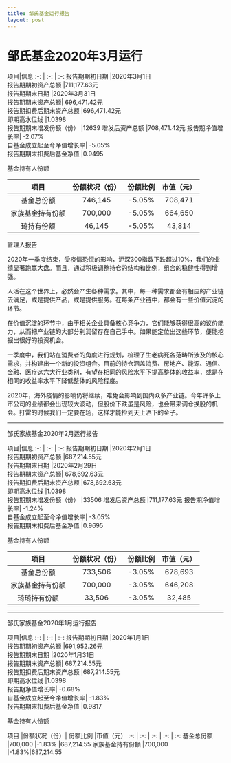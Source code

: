```yaml
---
title: 邹氏基金运行报告
layout: post
---
```

# __邹氏基金2020年3月运行__

项目|信息
:-: | :-: | :-:
报告期期初日期	|2020年3月1日 <br>
报告期期初资产总额	|711,177.63元<br>
报告期期末日期	|2020年3月31日<br>
报告期期末资产总额|	696,471.42元<br>
报告期扣费后期末资产总额	|696,471.42元<br>
即期高水位线	|1.0398<br>
报告期期末增发份额（份）	|12639
增发后资产总额	|708,471.42元
报告期净值增长率|	-2.07%<br>
自基金成立起至今净值增长率|	-5.05%<br>
报告期期末扣费后基金净值	|0.9495<br>

基金持有人份额

项目	|份额状况（份）|	份额比例	 |市值（元）
:-: | :-: | :-: | :-:  
基金总份额	 |746,145	 	|-5.05% |708,471
家族基金持有份额	|700,000	 	|-5.05%|664,650
琦持有份额|46,145   |-5.05%|43,814

管理人报告

2020年一季度结束，受疫情恐慌的影响，沪深300指数下跌超过10%，我们的业绩显著跑赢大盘。而且，通过积极调整持仓的结构和比例，组合的稳健性得到增强。  <br>

人活在这个世界上，必然会产生各种需求。其中，每一种需求都会有相应的产业链去满足，或是提供产品，或是提供服务。在每条产业链中，都会有一些价值沉淀的环节。  <br>

在价值沉淀的环节中，由于相关企业具备核心竞争力，它们能够获得很高的议价能力，从而把产业链的大部分利润留存在自己手中。如果能定位出这些环节，便能挖掘出很好的投资机会。  <br>

一季度中，我们站在消费者的角度进行规划，梳理了生老病死各范畴所涉及的核心需求，并构建出一个新的投资组合。目前的持仓涵盖消费、房地产、能源、通信、金融、医疗这六大行业类别，有望在相同的风险水平下提高整体的收益率，或是在相同的收益率水平下降低整体的风险程度。  <br>

2020年，海外疫情的影响仍将继续，难免会影响到国内众多产业链。今年许多上市公司的业绩都会出现较大波动，但股价下跌虽是风险，也会带来调仓换股的机会。打雷的时候我们一定要在场，这样才能捡到天上洒下的金子。  <br>


***
邹氏家族基金2020年2月运行报告

项目|信息
:-: | :-: | :-:
报告期期初日期	|2020年2月1日 <br>
报告期期初资产总额	|687,214.55元<br>
报告期期末日期	|2020年2月29日<br>
报告期期末资产总额|	678,692.63元<br>
报告期扣费后期末资产总额	|678,692.63元<br>
即期高水位线	|1.0398<br>
报告期期末增发份额（份）	|33506
增发后资产总额	|711,177.63元
报告期净值增长率|	-1.24%<br>
自基金成立起至今净值增长率|	-3.05%<br>
报告期期末扣费后基金净值	|0.9695<br>

基金持有人份额

项目	|份额状况（份）|	份额比例	 |市值（元）
:-: | :-: | :-: | :-:  
基金总份额	 |733,506	 	|-3.05% |678,693
家族基金持有份额	|700,000	 	|-3.05%|646,208
琦琦持有份额|33,506   |-3.05%|32,485

***
邹氏家族基金2020年1月运行报告

项目|信息
:-: | :-: | :-:
报告期期初日期	|2020年1月1日 <br>
报告期期初资产总额	|691,952.26元<br>
报告期期末日期	|2020年1月31日<br>
报告期期末资产总额|	687,214.55元<br>
报告期扣费后期末资产总额	|687,214.55元<br>
即期高水位线	|1.0398<br>
报告期净值增长率|	-0.68%<br>
自基金成立起至今净值增长率|	-1.83%<br>
报告期期末扣费后基金净值	|0.9817<br>

基金持有人份额

项目	|份额状况（份）|	份额比例	 |市值（元）
:-: | :-: | :-: | :-: | :-:
基金总份额	 |700,000	 	|-1.83% |687,214.55
家族基金持有份额	|700,000	 	|-1.83%|687,214.55